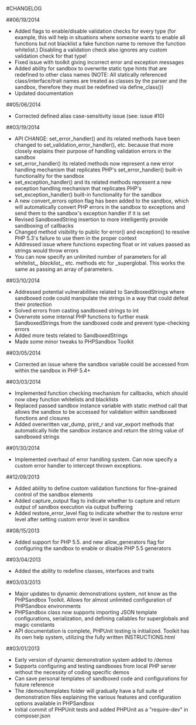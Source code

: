 #CHANGELOG

##06/19/2014
- Added flags to enable/disable validation checks for every type (for example, this will help in situations where someone wants to enable all functions but not blacklist a fake function name to remove the function whitelist.) Disabling a validation check also ignores any custom validation check for that type!
- Fixed issue with toolkit giving incorrect error and exception messages
- Added ability for sandbox to overwrite static type hints that are redefined to other class names (NOTE: All statically referenced class/interface/trait names are treated as classes by the parser and the sandbox, therefore they must be redefined via define_class())
- Updated documentation

##05/06/2014
- Corrected defined alias case-sensitivity issue (see: issue #10)

##03/19/2014
- API CHANGE: set_error_handler() and its related methods have been changed to set_validation_error_handler(), etc. because that more closely explains their purpose of handling validation errors in the sandbox
- set_error_handler() its related methods now represent a new error handling mechanism that replicates PHP's set_error_handler() built-in functionality for the sandbox
- set_exception_handler() and its related methods represent a new exception handling mechanism that replicates PHP's set_exception_handler() built-in functionality for the sandbox
- A new convert_errors option flag has been added to the sandbox, which will automatically convert PHP errors in the sandbox to exceptions and send them to the sandbox's exception handler if it is set
- Revised SandboxedString insertion to more intelligently provide sandboxing of callbacks
- Changed method visibility to public for error() and exception() to resolve PHP 5.3's failure to use them in the proper context
- Addressed issue where functions expecting float or int values passed as strings would throw errors
- You can now specify an unlimited number of parameters for all whitelist_*, blacklist_*, etc. methods etc for _superglobal. This works the same as passing an array of parameters.

##03/10/2014
- Addressed potential vulnerabilities related to SandboxedStrings where sandboxed code could manipulate the strings in a way that could defeat their protection
- Solved errors from casting sandboxed strings to int
- Overwrote some internal PHP functions to further mask SandboxedStrings from the sandboxed code and prevent type-checking errors
- Added more tests related to SandboxedStrings
- Made some minor tweaks to PHPSandbox Toolkit

##03/05/2014
- Corrected an issue where the sandbox variable could be accessed from within the sandbox in PHP 5.4+

##03/03/2014
- Implemented function checking mechanism for callbacks, which should now obey function whitelists and blacklists
- Replaced passed sandbox instance variable with static method call that allows the sandbox to be accessed for validation within sandboxed functions and closures
- Added overwritten var_dump, print_r and var_export methods that automatically hide the sandbox instance and return the string value of sandboxed strings

##01/30/2014
- Implemented overhaul of error handling system. Can now specify a custom error handler to intercept thrown exceptions.

##12/09/2013
- Added ability to define custom validation functions for fine-grained control of the sandbox elements
- Added capture_output flag to indicate whether to capture and return output of sandbox execution via output buffering
- Added restore_error_level flag to indicate whether the to restore error level after setting custom error level in sandbox

##08/15/2013
- Added support for PHP 5.5. and new allow_generators flag for configuring the sandbox to enable or disable PHP 5.5 generators

##03/04/2013
- Added the ability to redefine classes, interfaces and traits

##03/03/2013

- Major updates to dynamic demonstrations system, not know as the PHPSandbox Toolkit. Allows for almost unlimited configuration of PHPSandbox environments
- PHPSandbox class now supports importing JSON template configurations, serialization, and defining callables for superglobals and magic constants
- API documentation is complete, PHPUnit testing is initialized. Toolkit has its own help system, utilizing the fully written INSTRUCTIONS.html

##03/01/2013

- Early version of dynamic demonstration system added to /demos
- Supports configuring and testing sandboxes from local PHP server without the necessity of coding specific demos
- Can save personal templates of sandboxed code and configurations for future reference
- The /demos/templates folder will gradually have a full suite of demonstration files explaining the various features and configuration options available in PHPSandbox
- Initial commit of PHPUnit tests and added PHPUnit as a "require-dev" in composer.json